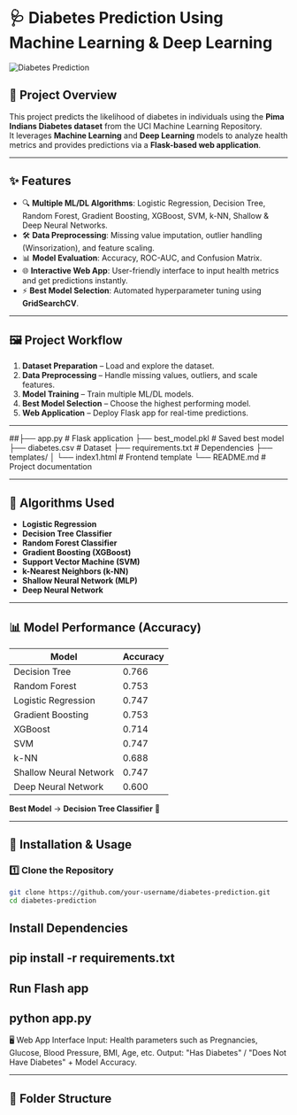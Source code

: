 # 🩺 Diabetes Prediction Using Machine Learning & Deep Learning  

![Diabetes Prediction](https://st4.depositphotos.com/7862542/38187/i/450/depositphotos_381875046-stock-photo-world-diabetes-day-november-blue.jpg)  

## 📌 Project Overview  
This project predicts the likelihood of diabetes in individuals using the **Pima Indians Diabetes dataset** from the UCI Machine Learning Repository.  
It leverages **Machine Learning** and **Deep Learning** models to analyze health metrics and provides predictions via a **Flask-based web application**.  

---

## ✨ Features  
- 🔍 **Multiple ML/DL Algorithms**: Logistic Regression, Decision Tree, Random Forest, Gradient Boosting, XGBoost, SVM, k-NN, Shallow & Deep Neural Networks.  
- 🛠 **Data Preprocessing**: Missing value imputation, outlier handling (Winsorization), and feature scaling.  
- 📊 **Model Evaluation**: Accuracy, ROC-AUC, and Confusion Matrix.  
- 🌐 **Interactive Web App**: User-friendly interface to input health metrics and get predictions instantly.  
- ⚡ **Best Model Selection**: Automated hyperparameter tuning using **GridSearchCV**.  

---

## 🖼 Project Workflow  
1. **Dataset Preparation** – Load and explore the dataset.  
2. **Data Preprocessing** – Handle missing values, outliers, and scale features.  
3. **Model Training** – Train multiple ML/DL models.  
4. **Best Model Selection** – Choose the highest performing model.  
5. **Web Application** – Deploy Flask app for real-time predictions.  

---
##├── app.py # Flask application
├── best_model.pkl # Saved best model
├── diabetes.csv # Dataset
├── requirements.txt # Dependencies
├── templates/
│ └── index1.html # Frontend template
└── README.md # Project documentation


---

## 🧠 Algorithms Used  
- **Logistic Regression**  
- **Decision Tree Classifier**  
- **Random Forest Classifier**  
- **Gradient Boosting (XGBoost)**  
- **Support Vector Machine (SVM)**  
- **k-Nearest Neighbors (k-NN)**  
- **Shallow Neural Network (MLP)**  
- **Deep Neural Network**  

---

## 📊 Model Performance (Accuracy)  
| Model                    | Accuracy |
|--------------------------|----------|
| Decision Tree            | 0.766    |
| Random Forest            | 0.753    |
| Logistic Regression      | 0.747    |
| Gradient Boosting        | 0.753    |
| XGBoost                  | 0.714    |
| SVM                      | 0.747    |
| k-NN                     | 0.688    |
| Shallow Neural Network   | 0.747    |
| Deep Neural Network      | 0.600    |

**Best Model** → **Decision Tree Classifier** 🎯  

---

## 🚀 Installation & Usage  

### 1️⃣ Clone the Repository  
```bash
git clone https://github.com/your-username/diabetes-prediction.git
cd diabetes-prediction

```
## Install Dependencies
pip install -r requirements.txt
---
## Run Flash app
python app.py
---
🖥 Web App Interface
Input: Health parameters such as Pregnancies, Glucose, Blood Pressure, BMI, Age, etc.
Output: "Has Diabetes" / "Does Not Have Diabetes" + Model Accuracy.

---

## 📂 Folder Structure  
